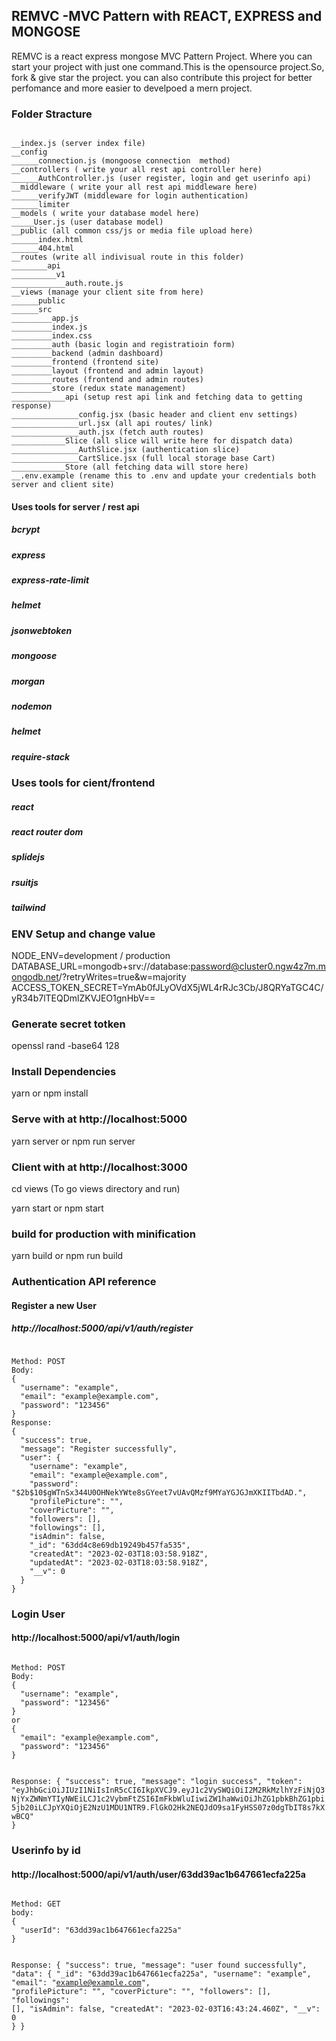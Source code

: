 ## REMVC -MVC Pattern with REACT, EXPRESS and MONGOSE
REMVC is a react express mongose MVC Pattern Project. Where you can start your project with just one command.This is the opensource project.So, fork & give star the project. you can also contribute this project for better perfomance and more easier to develpoed a mern project.

### Folder Stracture
<code>
__index.js (server index file)
__config
______connection.js (mongoose connection  method)
__controllers ( write your all rest api controller here)
______AuthController.js (user register, login and get userinfo api)
__middleware ( write your all rest api middleware here)
______verifyJWT (middleware for login authentication)
______limiter
__models ( write your database model here)
_____User.js (user database model)
__public (all common css/js or media file upload here)
______index.html
______404.html
__routes (write all indivisual route in this folder)
________api
__________v1
____________auth.route.js
__views (manage your client site from here)
______public
______src
_________app.js
_________index.js
_________index.css
_________auth (basic login and registratioin form)
_________backend (admin dashboard)
_________frontend (frontend site)
_________layout (frontend and admin layout)
_________routes (frontend and admin routes)
_________store (redux state management)
____________api (setup rest api link and fetching data to getting response)
_______________config.jsx (basic header and client env settings)
_______________url.jsx (all api routes/ link)
_______________auth.jsx (fetch auth routes)
____________Slice (all slice will write here for dispatch data)
_______________AuthSlice.jsx (authentication slice)
_______________CartSlice.jsx (full local storage base Cart)
____________Store (all fetching data will store here)
__.env.example (rename this to .env and update your credentials both server and client site)
</code>

#### Uses tools for server / rest api
##### bcrypt
##### express
##### express-rate-limit
##### helmet
##### jsonwebtoken
##### mongoose
##### morgan
##### nodemon
##### helmet
##### require-stack

### Uses tools for cient/frontend
##### react
##### react router dom
##### splidejs
##### rsuitjs
##### tailwind

### ENV Setup and change value
NODE_ENV=development / production
DATABASE_URL=mongodb+srv://database:password@cluster0.ngw4z7m.mongodb.net/?retryWrites=true&w=majority
ACCESS_TOKEN_SECRET=YmAb0fJLyOVdX5jWL4rRJc3Cb/J8QRYaTGC4C/yR34b7lTEQDmlZKVJEO1gnHbV==

### Generate secret totken
openssl rand -base64 128

### Install Dependencies
yarn 
or
npm install

### Serve with at http://localhost:5000
yarn server
or
npm run server

### Client with at http://localhost:3000
cd views (To go views directory and run)

yarn start
or
npm start

### build for production with minification
yarn build
or
npm run build

### Authentication API reference

#### Register a new User 
##### http://localhost:5000/api/v1/auth/register
<code>
Method: POST
Body: 
{
  "username": "example",
  "email": "example@example.com",
  "password": "123456"
}
Response: 
{
  "success": true,
  "message": "Register successfully",
  "user": {
    "username": "example",
    "email": "example@example.com",
    "password": "$2b$10$gWTnSx344U0OHNekYWte8sGYeet7vUAvQMzf9MYaYGJGJmXKIITbdAD.",
    "profilePicture": "",
    "coverPicture": "",
    "followers": [],
    "followings": [],
    "isAdmin": false,
    "_id": "63dd4c8e69db19249b457fa535",
    "createdAt": "2023-02-03T18:03:58.918Z",
    "updatedAt": "2023-02-03T18:03:58.918Z",
    "__v": 0
  }
}
</code>

### Login User 
#### http://localhost:5000/api/v1/auth/login
<code>
Method: POST
Body: 
{
  "username": "example",
  "password": "123456"
}
or
{
  "email": "example@example.com",
  "password": "123456"
}

Response: 
{
  "success": true,
  "message": "login success",
  "token": "eyJhbGciOiJIUzI1NiIsInR5cCI6IkpXVCJ9.eyJ1c2VySWQiOiI2M2RkMzlhYzFiNjQ3NjYxZWNmYTIyNWEiLCJ1c2VybmFtZSI6ImFkbWluIiwiZW1haWwiOiJhZG1pbkBhZG1pbi5jb20iLCJpYXQiOjE2NzU1MDU1NTR9.FlGkO2Hk2NEQJdO9sa1FyHSS07z0dgTbIT8s7kXwBCQ"
}
</code>

### Userinfo by id
#### http://localhost:5000/api/v1/auth/user/63dd39ac1b647661ecfa225a
<code>
Method: GET
body:
{
  "userId": "63dd39ac1b647661ecfa225a"
}

Response:
{
  "success": true,
  "message": "user found successfully",
  "data": {
    "_id": "63dd39ac1b647661ecfa225a",
    "username": "example",
    "email": "example@example.com",
    "profilePicture": "",
    "coverPicture": "",
    "followers": [],
    "followings": [],
    "isAdmin": false,
    "createdAt": "2023-02-03T16:43:24.460Z",
    "__v": 0
  }
}
</code>